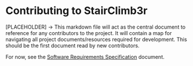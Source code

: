 # Contributing to StairClimb3r 
[PLACEHOLDER] -> This markdown file will act as the central document to reference for any contributors to the project. It will contain a map for navigating all project documents/resources required for development. This should be the first document read by new contributors.

For now, see the [Software Requirements Specification](PROJECT_SPECIFICATIONS/REQUIREMENTS_SPECIFICATION.md) document.
